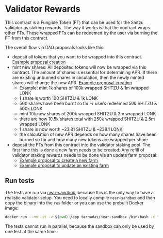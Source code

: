 # Validator Rewards

This contract is a Fungible Token (FT) that can be used for the Shitzu validator as staking rewards.
The way it works is that the contract wraps other FTs.
These wrapped FTs can be redeemed by the user via burning the FT from this contract.

The overall flow via DAO proposals looks like this:

- deposit all tokens that you want to be wrapped into this contract. [Example proposal creation](./crates/contract-test/tests/util/call.rs#L88)
- mint new shares. All deposited tokens will now be wrapped via this contract. The amount of shares is essential for determining APR. If there are existing unburned shares in circulation, then the newly minted shares will change the new APR. [Example proposal creation](./crates/contract-test/tests/util/call.rs#L126)
  - Example: mint 1k shares of 100k wrapped SHITZU & 1m wrapped LONK
  - 1 share is worth 100 SHITZU & 1k LONK
  - 500 shares have been burnt so far -> users redeemed 50k SHITZU & 500k LONK
  - mint 10k new shares of 200k wrapped SHITZU & 2m wrapped LONK
  - there are now 10.5k shares total with 250k wrapped SHITZU & 2.5m wrapped LONK
  - 1 share is now worth ~23.81 SHITZU & ~238.1 LONK
  - the calculation of new APR depends on how many shares have been burned so far and how many new tokens are wrapped per share
- deposit the FTs from this contract into the validator staking pool. The first time this is done a new farm needs to be created. Any refill of validator staking rewards needs to be done via an update farm proposal:
  - [Example proposal to create a new farm](./crates/contract-test/tests/util/call.rs#L161)
  - [Example proposal to update an existing farm](./crates/contract-test/tests/util/call.rs#L207)

## Run tests

The tests are run via [near-sandbox](https://github.com/near/near-sandbox), because this is the only way to have a realistic validator setup.
You need to locally compile `near-sandbox` and then copy the binary into the `res` folder or you can use the prebuilt Docker image:

```sh
docker run --rm -it -v $(pwd):/app tarnadas/near-sandbox /bin/bash -c "cargo test test_basic_reward_distribution -- --nocapture"
```

The tests cannot run in parallel, because the sandbox can only be used by one test at the same time.
